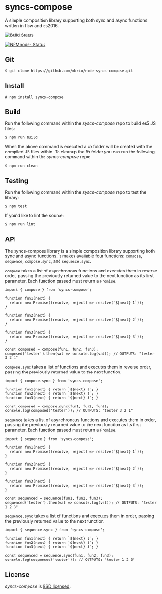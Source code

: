 # syncs-compose

A simple composition library supporting both sync and async functions written in
flow and es2016.

[![Build Status](https://api.travis-ci.org/mbrio/node-syncs-compose.svg?branch=master)](https://travis-ci.org/mbrio/node-syncs-compose)

[![NPMnode- Status](https://nodei.co/npm/syncs-compose.png?downloads=true)](https://npmjs.org/package/syncs-compose)

## Git

```
$ git clone https://github.com/mbrio/node-syncs-compose.git
```

## Install

```
# npm install syncs-compose
```

## Build

Run the following command within the *syncs-compose* repo to build es5 JS files:

```
$ npm run build
```

When the above command is executed a *lib* folder will be created with the
compiled JS files within. To cleanup the *lib* folder you can run the following
command within the *syncs-compose* repo:

```
$ npm run clean
```

## Testing

Run the following command within the *syncs-compose* repo to test the library:

```
$ npm test
```

If you'd like to lint the source:

```
$ npm run lint
```

## API

The syncs-compose library is a simple composition library supporting both sync
and async functions. It makes available four functions: `compose`, `sequence`,
`compose.sync`, and `sequence.sync`.

`compose` takes a list of asynchronous functions and executes them in reverse
order, passing the previously returned value to the next function as its first
parameter. Each function passed must return a `Promise`.

```
import { compose } from 'syncs-compose';

function fun1(next) {
  return new Promise((resolve, reject) => resolve(`${next} 1`));
}

function fun2(next) {
  return new Promise((resolve, reject) => resolve(`${next} 2`));
}

function fun3(next) {
  return new Promise((resolve, reject) => resolve(`${next} 3`));
}

const composed = compose(fun1, fun2, fun3);
composed('tester').then(val => console.log(val)); // OUTPUTS: "tester 3 2 1"
```

`compose.sync` takes a list of functions and executes them in reverse order,
passing the previously returned value to the next function.

```
import { compose.sync } from 'syncs-compose';

function fun1(next) { return `${next} 1`; }
function fun2(next) { return `${next} 2`; }
function fun3(next) { return `${next} 3`; }

const composed = compose.sync(fun1, fun2, fun3);
console.log(composed('tester')); // OUTPUTS: "tester 3 2 1"
```

`sequence` takes a list of asynchronous functions and executes them in order,
passing the previously returned value to the next function as its first
parameter. Each function passed must return a `Promise`.

```
import { sequence } from 'syncs-compose';

function fun1(next) {
  return new Promise((resolve, reject) => resolve(`${next} 1`));
}

function fun2(next) {
  return new Promise((resolve, reject) => resolve(`${next} 2`));
}

function fun3(next) {
  return new Promise((resolve, reject) => resolve(`${next} 3`));
}

const sequenced = sequence(fun1, fun2, fun3);
sequenced('tester').then(val => console.log(val)); // OUTPUTS: "tester 1 2 3"
```

`sequence.sync` takes a list of functions and executes them in order, passing
the previously returned value to the next function.

```
import { sequence.sync } from 'syncs-compose';

function fun1(next) { return `${next} 1`; }
function fun2(next) { return `${next} 2`; }
function fun3(next) { return `${next} 3`; }

const sequenced = sequence.sync(fun1, fun2, fun3);
console.log(sequenced('tester')); // OUTPUTS: "tester 1 2 3"
```

## License

*syncs-compose* is [BSD licensed](./LICENSE).
